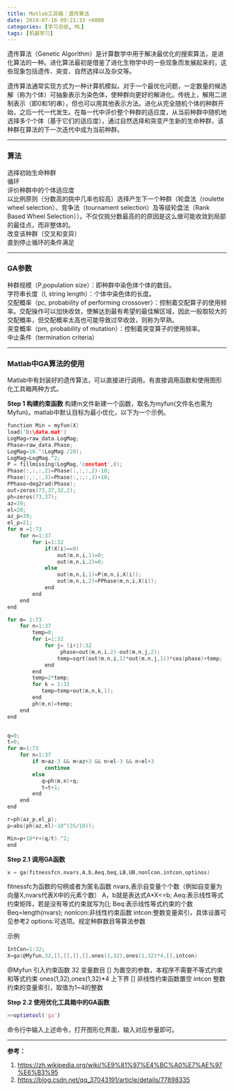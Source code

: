 ```yaml
---
title: Matlab工具箱：遗传算法
date: 2019-07-16 09:21:33 +0800
categories: [学习总结, ML]
tags: [机器学习]
---
```

遗传算法（Genetic Algorithm）是计算数学中用于解决最优化的搜索算法，是进化算法的一种。进化算法最初是借鉴了进化生物学中的一些现象而发展起来的，这些现象包括遗传、突变、自然选择以及杂交等。

遗传算法通常实现方式为一种计算机模拟。对于一个最优化问题，一定数量的候选解（称为个体）可抽象表示为染色体，使种群向更好的解进化。传统上，解用二进制表示（即0和1的串），但也可以用其他表示方法。进化从完全随机个体的种群开始，之后一代一代发生。在每一代中评价整个种群的适应度，从当前种群中随机地选择多个个体（基于它们的适应度），通过自然选择和突变产生新的生命种群，该种群在算法的下一次迭代中成为当前种群。

***  


**<h3>算法</h3>**

选择初始生命种群  
循环  
评价种群中的个体适应度  
以比例原则（分数高的挑中几率也较高）选择产生下一个种群（轮盘法（roulette wheel selection）、竞争法（tournament selection）及等级轮盘法（Rank Based Wheel Selection））。不仅仅挑分数最高的的原因是这么做可能收敛到局部的最佳点，而非整体的。  
改变该种群（交叉和变异）  
直到停止循环的条件满足    

***
**<h3>GA参数</h3>**

种群规模（P,population size）：即种群中染色体个体的数目。  
字符串长度（l, string length）：个体中染色体的长度。   
交配概率（pc, probability of performing crossover）：控制着交配算子的使用频率。交配操作可以加快收敛，使解达到最有希望的最佳解区域，因此一般取较大的交配概率，但交配概率太高也可能导致过早收敛，则称为早熟。  
突变概率（pm, probability of mutation）：控制着突变算子的使用频率。  
中止条件（termination criteria）  

***

**<h3>Matlab中GA算法的使用</h3>**  

Matlab中有封装好的遗传算法，可以直接进行调用。有直接调用函数和使用图形化工具箱两种方式。  

**Step 1 构建约束函数** 
构建m文件新建一个函数，取名为myfun(文件名也需为Myfun)。matlab中默认目标为最小优化，以下为一个示例。
```c
function Min = myfun(X)
load('D:\data.mat')
LogMag=raw_data.LogMag;
Phase=raw_data.Phase;
LogMag=10.^(LogMag./20);
LogMag=LogMag.^2;
P = fillmissing(LogMag,'constant',0);
Phase(:,:,:,2)=Phase(:,:,:,2)-10;
Phase(:,:,:,3)=Phase(:,:,:,3)+10;
PPhase=deg2rad(Phase);
out=zeros(73,37,32,2);
ph=zeros(73,37);
az=39;
el=20;
az_p=39;
el_p=21;
for m =1:73
    for n=1:37
        for i=1:32
            if(X(i)==0)
                out(m,n,i,1)=0;
                out(m,n,i,2)=0;
            else
                out(m,n,i,1)=P(m,n,i,X(i));
                out(m,n,i,2)=PPhase(m,n,i,X(i));
            end
        end
    end
end

for m= 1:73
    for n=1:37
        temp=0;
        for i=1:32
            for j= (i+1):32
                 phase=out(m,n,i,2)-out(m,n,j,2);
                temp=sqrt(out(m,n,i,1)*out(m,n,j,1))*cos(phase)+temp;
            end
        end
        temp=2*temp;
        for k = 1:32
           temp=temp+out(m,n,k,1);
        end
        ph(m,n)=temp;
    end
end


q=0;
t=0;
for m=1:73
    for n=1:37
        if m>az-3 && m<az+3 && n>el-3 && n<el+3
            continue
        else
           q=ph(m,n)+q;
           t=t+1;
        end
    end
end

r=ph(az_p,el_p);
p=abs(ph(az,el)-10^(35/10));

Min=p+10*r+(q/t).^2;
end
```  

**Step 2.1 调用GA函数**  

```c
x = ga(fitnessfcn,nvars,A,b,Aeq,beq,LB,UB,nonlcon,intcon,optinos)
``` 
fitnessfc为函数的句柄或者为匿名函数
nvars,表示自变量个个数（例如自变量为向量X,nvars代表X中的元素个数）
A，b就是表达式A*X<=b;
Aeq:表示线性等式约束矩阵，若是没有等式约束就写为[];
Beq:表示线性等式约束的个数Beq=length(nvars);
nonlcon:非线性约束函数
intcon:整数变量索引，具体设置可见参考2
options:可选项。规定种群数目等算法参数

示例
```c
IntCon=1:32;
X=ga(@Myfun,32,[],[],[],[],ones(1,32),ones(1,32)*4,[],intcon)
``` 
@Myfun 引入约束函数
32 变量数目
[] 为置空的参数，本程序不需要不等式约束和等式约束
ones(1,32),ones(1,32)*4 上下界
[] 非线性约束函数置空
intcon 整数约束的变量索引，取值为1~4的整数
 

**Step 2.2 使用优化工具箱中的GA函数**   

```matlab
>>optimtool('ga')
```  
命令行中输入上述命令，打开图形化界面，输入对应参量即可。


***
**参考：**  
1. https://zh.wikipedia.org/wiki/%E9%81%97%E4%BC%A0%E7%AE%97%E6%B3%95
2. https://blog.csdn.net/qq_37043191/article/details/77898335

